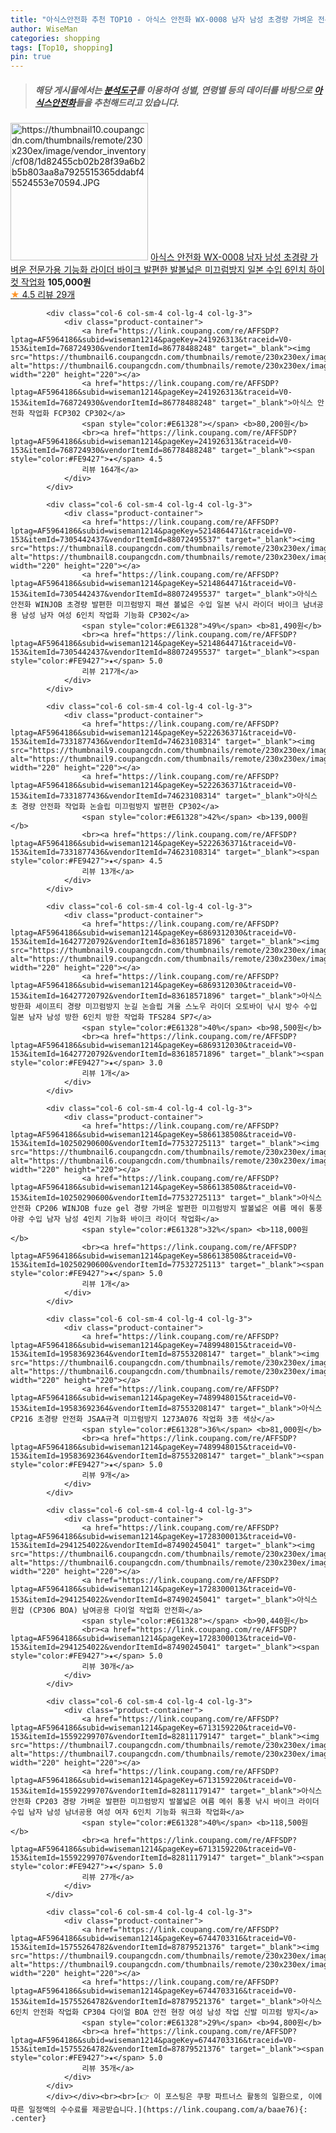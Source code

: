 ```yaml
---
title: "아식스안전화 추천 TOP10 - 아식스 안전화 WX-0008 남자 남성 초경량 가벼운 전문가용 기능화 라이더 바이크 발편한 발볼넓은 미끄럼방지 일본 수입 6"
author: WiseMan
categories: shopping
tags: [Top10, shopping]
pin: true
---
```


> ##### 해당 게시물에서는 [**분석도구**](https://itemscout.io/)를 이용하여 **성별**, **연령별** 등의 데이터를 바탕으로 [**아식스안전화**](https://link.coupang.com/a/baae76)들을 추천해드리고 있습니다.
<div class="container"><div class="row">
            <div class="col-6 col-sm-4 col-lg-4 col-lg-3">
                <div class="product-container">
                    <a href="https://link.coupang.com/re/AFFSDP?lptag=AF5964186&subid=wiseman1214&pageKey=6112651411&traceid=V0-153&itemId=11530654603&vendorItemId=78805836069" target="_blank"><img src="https://thumbnail10.coupangcdn.com/thumbnails/remote/230x230ex/image/vendor_inventory/cf08/1d82455cb02b28f39a6b2b5b803aa8a7925515365ddabf45524553e70594.JPG" alt="https://thumbnail10.coupangcdn.com/thumbnails/remote/230x230ex/image/vendor_inventory/cf08/1d82455cb02b28f39a6b2b5b803aa8a7925515365ddabf45524553e70594.JPG" width="220" height="220"></a>
                    <a href="https://link.coupang.com/re/AFFSDP?lptag=AF5964186&subid=wiseman1214&pageKey=6112651411&traceid=V0-153&itemId=11530654603&vendorItemId=78805836069" target="_blank">아식스 안전화 WX-0008 남자 남성 초경량 가벼운 전문가용 기능화 라이더 바이크 발편한 발볼넓은 미끄럼방지 일본 수입 6인치 하이컷 작업화</a>
                    <span style="color:#E61328"></span> <b>105,000원</b>
                    <br><a href="https://link.coupang.com/re/AFFSDP?lptag=AF5964186&subid=wiseman1214&pageKey=6112651411&traceid=V0-153&itemId=11530654603&vendorItemId=78805836069" target="_blank"><span style="color:#FE9427">★</span> 4.5
                    리뷰 29개</a>
                </div>
            </div>
            
            <div class="col-6 col-sm-4 col-lg-4 col-lg-3">
                <div class="product-container">
                    <a href="https://link.coupang.com/re/AFFSDP?lptag=AF5964186&subid=wiseman1214&pageKey=241926313&traceid=V0-153&itemId=768724930&vendorItemId=86778488248" target="_blank"><img src="https://thumbnail6.coupangcdn.com/thumbnails/remote/230x230ex/image/vendor_inventory/98d8/84e73c7eb97b1fae1925e3c08bcf0484174584ba107fc35c27ab6b27f626.png" alt="https://thumbnail6.coupangcdn.com/thumbnails/remote/230x230ex/image/vendor_inventory/98d8/84e73c7eb97b1fae1925e3c08bcf0484174584ba107fc35c27ab6b27f626.png" width="220" height="220"></a>
                    <a href="https://link.coupang.com/re/AFFSDP?lptag=AF5964186&subid=wiseman1214&pageKey=241926313&traceid=V0-153&itemId=768724930&vendorItemId=86778488248" target="_blank">아식스 안전화 작업화 FCP302 CP302</a>
                    <span style="color:#E61328"></span> <b>80,200원</b>
                    <br><a href="https://link.coupang.com/re/AFFSDP?lptag=AF5964186&subid=wiseman1214&pageKey=241926313&traceid=V0-153&itemId=768724930&vendorItemId=86778488248" target="_blank"><span style="color:#FE9427">★</span> 4.5
                    리뷰 164개</a>
                </div>
            </div>
            
            <div class="col-6 col-sm-4 col-lg-4 col-lg-3">
                <div class="product-container">
                    <a href="https://link.coupang.com/re/AFFSDP?lptag=AF5964186&subid=wiseman1214&pageKey=5214864471&traceid=V0-153&itemId=7305442437&vendorItemId=88072495537" target="_blank"><img src="https://thumbnail8.coupangcdn.com/thumbnails/remote/230x230ex/image/vendor_inventory/fc32/4c7e130c4f83372ad9b1955ee82729b2f10758cc14e18b2e22aa85349d4c.jpg" alt="https://thumbnail8.coupangcdn.com/thumbnails/remote/230x230ex/image/vendor_inventory/fc32/4c7e130c4f83372ad9b1955ee82729b2f10758cc14e18b2e22aa85349d4c.jpg" width="220" height="220"></a>
                    <a href="https://link.coupang.com/re/AFFSDP?lptag=AF5964186&subid=wiseman1214&pageKey=5214864471&traceid=V0-153&itemId=7305442437&vendorItemId=88072495537" target="_blank">아식스 안전화 WINJOB 초경량 발편한 미끄럼방지 패션 볼넓은 수입 일본 낚시 라이더 바이크 남녀공용 남성 남자 여성﻿ 6인치 작업화 기능화 CP302</a>
                    <span style="color:#E61328">49%</span> <b>81,490원</b>
                    <br><a href="https://link.coupang.com/re/AFFSDP?lptag=AF5964186&subid=wiseman1214&pageKey=5214864471&traceid=V0-153&itemId=7305442437&vendorItemId=88072495537" target="_blank"><span style="color:#FE9427">★</span> 5.0
                    리뷰 217개</a>
                </div>
            </div>
            
            <div class="col-6 col-sm-4 col-lg-4 col-lg-3">
                <div class="product-container">
                    <a href="https://link.coupang.com/re/AFFSDP?lptag=AF5964186&subid=wiseman1214&pageKey=5222636371&traceid=V0-153&itemId=7331877436&vendorItemId=74623108314" target="_blank"><img src="https://thumbnail9.coupangcdn.com/thumbnails/remote/230x230ex/image/vendor_inventory/023d/9428aeac26dc2f706577851e05953e7efbadc9ff2255e492294e4761f8b3.jpg" alt="https://thumbnail9.coupangcdn.com/thumbnails/remote/230x230ex/image/vendor_inventory/023d/9428aeac26dc2f706577851e05953e7efbadc9ff2255e492294e4761f8b3.jpg" width="220" height="220"></a>
                    <a href="https://link.coupang.com/re/AFFSDP?lptag=AF5964186&subid=wiseman1214&pageKey=5222636371&traceid=V0-153&itemId=7331877436&vendorItemId=74623108314" target="_blank">아식스 초 경량 안전화 작업화 논슬립 미끄럼방지 발편한 CP302</a>
                    <span style="color:#E61328">42%</span> <b>139,000원</b>
                    <br><a href="https://link.coupang.com/re/AFFSDP?lptag=AF5964186&subid=wiseman1214&pageKey=5222636371&traceid=V0-153&itemId=7331877436&vendorItemId=74623108314" target="_blank"><span style="color:#FE9427">★</span> 4.5
                    리뷰 13개</a>
                </div>
            </div>
            
            <div class="col-6 col-sm-4 col-lg-4 col-lg-3">
                <div class="product-container">
                    <a href="https://link.coupang.com/re/AFFSDP?lptag=AF5964186&subid=wiseman1214&pageKey=6869312030&traceid=V0-153&itemId=16427720792&vendorItemId=83618571896" target="_blank"><img src="https://thumbnail9.coupangcdn.com/thumbnails/remote/230x230ex/image/vendor_inventory/11ea/8610f7cb74b6d1a718da6ad8e5a4ad3524f4832419579a96d80e3224a865.jpg" alt="https://thumbnail9.coupangcdn.com/thumbnails/remote/230x230ex/image/vendor_inventory/11ea/8610f7cb74b6d1a718da6ad8e5a4ad3524f4832419579a96d80e3224a865.jpg" width="220" height="220"></a>
                    <a href="https://link.coupang.com/re/AFFSDP?lptag=AF5964186&subid=wiseman1214&pageKey=6869312030&traceid=V0-153&itemId=16427720792&vendorItemId=83618571896" target="_blank">아식스 방한화 세이프티 경량 미끄럼방지 눈길 논슬립 겨울 스노우 라이더 오토바이 낚시 방수 수입 일본 남자 남성 방한 6인치 방한 작업화 TFS284 SP7</a>
                    <span style="color:#E61328">40%</span> <b>98,500원</b>
                    <br><a href="https://link.coupang.com/re/AFFSDP?lptag=AF5964186&subid=wiseman1214&pageKey=6869312030&traceid=V0-153&itemId=16427720792&vendorItemId=83618571896" target="_blank"><span style="color:#FE9427">★</span> 3.0
                    리뷰 1개</a>
                </div>
            </div>
            
            <div class="col-6 col-sm-4 col-lg-4 col-lg-3">
                <div class="product-container">
                    <a href="https://link.coupang.com/re/AFFSDP?lptag=AF5964186&subid=wiseman1214&pageKey=5866138508&traceid=V0-153&itemId=10250290600&vendorItemId=77532725113" target="_blank"><img src="https://thumbnail6.coupangcdn.com/thumbnails/remote/230x230ex/image/vendor_inventory/0aad/58c84d9b3c9da6b0b03f05695f98c3c26f3a82111e24b4502bafe376895d.jpg" alt="https://thumbnail6.coupangcdn.com/thumbnails/remote/230x230ex/image/vendor_inventory/0aad/58c84d9b3c9da6b0b03f05695f98c3c26f3a82111e24b4502bafe376895d.jpg" width="220" height="220"></a>
                    <a href="https://link.coupang.com/re/AFFSDP?lptag=AF5964186&subid=wiseman1214&pageKey=5866138508&traceid=V0-153&itemId=10250290600&vendorItemId=77532725113" target="_blank">아식스 안전화 CP206 WINJOB fuze gel 경량 가벼운 발편한 미끄럼방지 발볼넓은 여름 메쉬 통풍 야광 수입 남자 남성 4인치 기능화 바이크 라이더 작업화</a>
                    <span style="color:#E61328">32%</span> <b>118,000원</b>
                    <br><a href="https://link.coupang.com/re/AFFSDP?lptag=AF5964186&subid=wiseman1214&pageKey=5866138508&traceid=V0-153&itemId=10250290600&vendorItemId=77532725113" target="_blank"><span style="color:#FE9427">★</span> 5.0
                    리뷰 1개</a>
                </div>
            </div>
            
            <div class="col-6 col-sm-4 col-lg-4 col-lg-3">
                <div class="product-container">
                    <a href="https://link.coupang.com/re/AFFSDP?lptag=AF5964186&subid=wiseman1214&pageKey=7489948015&traceid=V0-153&itemId=19583692364&vendorItemId=87553208147" target="_blank"><img src="https://thumbnail6.coupangcdn.com/thumbnails/remote/230x230ex/image/vendor_inventory/a768/c3ee09a56cc4e8af66ce0db52d7611800e1f8435d1a7210f2532ef1a8c58.jpg" alt="https://thumbnail6.coupangcdn.com/thumbnails/remote/230x230ex/image/vendor_inventory/a768/c3ee09a56cc4e8af66ce0db52d7611800e1f8435d1a7210f2532ef1a8c58.jpg" width="220" height="220"></a>
                    <a href="https://link.coupang.com/re/AFFSDP?lptag=AF5964186&subid=wiseman1214&pageKey=7489948015&traceid=V0-153&itemId=19583692364&vendorItemId=87553208147" target="_blank">아식스 CP216 초경량 안전화 JSAA규격 미끄럼방지 1273A076 작업화 3종 색상</a>
                    <span style="color:#E61328">36%</span> <b>81,000원</b>
                    <br><a href="https://link.coupang.com/re/AFFSDP?lptag=AF5964186&subid=wiseman1214&pageKey=7489948015&traceid=V0-153&itemId=19583692364&vendorItemId=87553208147" target="_blank"><span style="color:#FE9427">★</span> 5.0
                    리뷰 9개</a>
                </div>
            </div>
            
            <div class="col-6 col-sm-4 col-lg-4 col-lg-3">
                <div class="product-container">
                    <a href="https://link.coupang.com/re/AFFSDP?lptag=AF5964186&subid=wiseman1214&pageKey=1728300013&traceid=V0-153&itemId=2941254022&vendorItemId=87490245041" target="_blank"><img src="https://thumbnail6.coupangcdn.com/thumbnails/remote/230x230ex/image/vendor_inventory/c45b/8facd9b5d52468316a10bae3d28c3eda25ed470d09db7f38e3d7e6390a0d.jpg" alt="https://thumbnail6.coupangcdn.com/thumbnails/remote/230x230ex/image/vendor_inventory/c45b/8facd9b5d52468316a10bae3d28c3eda25ed470d09db7f38e3d7e6390a0d.jpg" width="220" height="220"></a>
                    <a href="https://link.coupang.com/re/AFFSDP?lptag=AF5964186&subid=wiseman1214&pageKey=1728300013&traceid=V0-153&itemId=2941254022&vendorItemId=87490245041" target="_blank">아식스 윈잡 (CP306 BOA) 남여공용 다이얼 작업화 안전화</a>
                    <span style="color:#E61328"></span> <b>90,440원</b>
                    <br><a href="https://link.coupang.com/re/AFFSDP?lptag=AF5964186&subid=wiseman1214&pageKey=1728300013&traceid=V0-153&itemId=2941254022&vendorItemId=87490245041" target="_blank"><span style="color:#FE9427">★</span> 5.0
                    리뷰 30개</a>
                </div>
            </div>
            
            <div class="col-6 col-sm-4 col-lg-4 col-lg-3">
                <div class="product-container">
                    <a href="https://link.coupang.com/re/AFFSDP?lptag=AF5964186&subid=wiseman1214&pageKey=6713159220&traceid=V0-153&itemId=15592299707&vendorItemId=82811179147" target="_blank"><img src="https://thumbnail7.coupangcdn.com/thumbnails/remote/230x230ex/image/vendor_inventory/4498/4c655eea651f2e75c51fc855602b365927b5b6e45b1e7f51fb73355b571b.jpg" alt="https://thumbnail7.coupangcdn.com/thumbnails/remote/230x230ex/image/vendor_inventory/4498/4c655eea651f2e75c51fc855602b365927b5b6e45b1e7f51fb73355b571b.jpg" width="220" height="220"></a>
                    <a href="https://link.coupang.com/re/AFFSDP?lptag=AF5964186&subid=wiseman1214&pageKey=6713159220&traceid=V0-153&itemId=15592299707&vendorItemId=82811179147" target="_blank">아식스 안전화 CP203 경량 가벼운 발편한 미끄럼방지 발볼넓은 여름 메쉬 통풍 낚시 바이크 라이더 수입 남자 남성 남녀공용 여성 여자 6인치 기능화 워크화 작업화</a>
                    <span style="color:#E61328">40%</span> <b>118,500원</b>
                    <br><a href="https://link.coupang.com/re/AFFSDP?lptag=AF5964186&subid=wiseman1214&pageKey=6713159220&traceid=V0-153&itemId=15592299707&vendorItemId=82811179147" target="_blank"><span style="color:#FE9427">★</span> 5.0
                    리뷰 27개</a>
                </div>
            </div>
            
            <div class="col-6 col-sm-4 col-lg-4 col-lg-3">
                <div class="product-container">
                    <a href="https://link.coupang.com/re/AFFSDP?lptag=AF5964186&subid=wiseman1214&pageKey=6744703316&traceid=V0-153&itemId=15755264782&vendorItemId=87879521376" target="_blank"><img src="https://thumbnail9.coupangcdn.com/thumbnails/remote/230x230ex/image/vendor_inventory/2a3f/5acb5a7d3a98c61e9f853254ccf98b33948e43828abb6c7e7d5673f09ab6.jpg" alt="https://thumbnail9.coupangcdn.com/thumbnails/remote/230x230ex/image/vendor_inventory/2a3f/5acb5a7d3a98c61e9f853254ccf98b33948e43828abb6c7e7d5673f09ab6.jpg" width="220" height="220"></a>
                    <a href="https://link.coupang.com/re/AFFSDP?lptag=AF5964186&subid=wiseman1214&pageKey=6744703316&traceid=V0-153&itemId=15755264782&vendorItemId=87879521376" target="_blank">아식스 6인치 안전화 작업화 CP304 다이얼 BOA 안전 현장 여성 남성 작업 신발 미끄럼 방지</a>
                    <span style="color:#E61328">29%</span> <b>94,800원</b>
                    <br><a href="https://link.coupang.com/re/AFFSDP?lptag=AF5964186&subid=wiseman1214&pageKey=6744703316&traceid=V0-153&itemId=15755264782&vendorItemId=87879521376" target="_blank"><span style="color:#FE9427">★</span> 5.0
                    리뷰 35개</a>
                </div>
            </div>
            </div></div><br><br>[👉 이 포스팅은 쿠팡 파트너스 활동의 일환으로, 이에 따른 일정액의 수수료를 제공받습니다.](https://link.coupang.com/a/baae76){: .center}